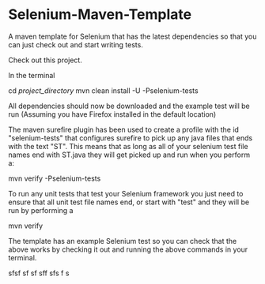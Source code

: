 Selenium-Maven-Template
=======================

A maven template for Selenium that has the latest dependencies so that you can just check out and start writing tests.

Check out this project.

In the terminal

cd *project_directory*
mvn clean install -U -Pselenium-tests

All dependencies should now be downloaded and the example test will be run (Assuming you have Firefox installed in the default location)

The maven surefire plugin has been used to create a profile with the id "selenium-tests" that configures surefire to pick up any java files that ends with the text "ST".  This means that as long as all of your selenium test file names end with ST.java they will get picked up and run when you perform a:

mvn verify -Pselenium-tests

To run any unit tests that test your Selenium framework you just need to ensure that all unit test file names end, or start with "test" and they will be run by performing a

mvn verify

The template has an example Selenium test so you can check that the above works by checking it out and running the above commands in your terminal.

sfsf
sf
sf
sff
sfs
f
s